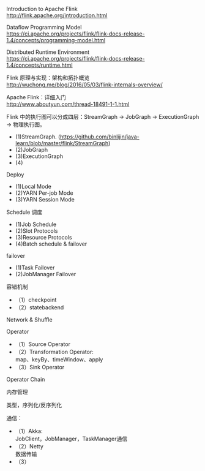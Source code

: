 Introduction to Apache Flink  
http://flink.apache.org/introduction.html

Dataflow Programming Model  
https://ci.apache.org/projects/flink/flink-docs-release-1.4/concepts/programming-model.html

Distributed Runtime Environment  
https://ci.apache.org/projects/flink/flink-docs-release-1.4/concepts/runtime.html

Flink 原理与实现：架构和拓扑概览  
http://wuchong.me/blog/2016/05/03/flink-internals-overview/

Apache Flink：详细入门  
http://www.aboutyun.com/thread-18491-1-1.html


Flink 中的执行图可以分成四层：StreamGraph -> JobGraph -> ExecutionGraph -> 物理执行图。
- (1)StreamGraph. (https://github.com/binlijin/java-learn/blob/master/flink/StreamGraph)
- (2)JobGraph
- (3)ExecutionGraph
- (4)

Deploy
- (1)Local Mode
- (2)YARN Per-job Mode
- (3)YARN Session Mode

Schedule 调度
- (1)Job Schedule
- (2)Slot Protocols
- (3)Resource Protocols
- (4)Batch schedule & failover

failover
- (1)Task Failover
- (2)JobManager Failover

容错机制
- （1）checkpoint
- （2）statebackend 


Network & Shuffle


Operator
- （1）Source Operator
- （2）Transformation Operator:   
       map、keyBy、timeWindow、apply
- （3）Sink Operator

Operator Chain


内存管理

类型，序列化/反序列化

通信：
- （1）Akka:   
      JobClient，JobManager，TaskManager通信
- （2）Netty   
       数据传输
- （3）

